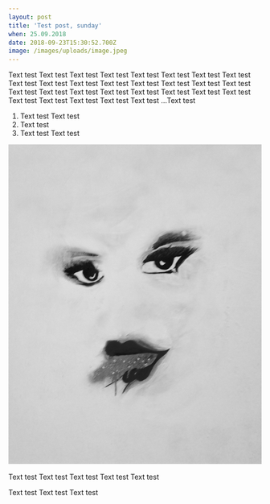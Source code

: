 ```yaml
---
layout: post
title: 'Test post, sunday'
when: 25.09.2018
date: 2018-09-23T15:30:52.700Z
image: /images/uploads/image.jpeg
---
```

Text test Text test Text test Text test Text test Text test Text test Text test Text test Text test Text test Text test Text test Text test Text test Text test Text test Text test Text test Text test Text test Text test Text test Text test Text test Text test Text test Text test Text test ...Text test 



1. Text test Text test 
2. Text test 
3. Text test Text test 



![](/images/uploads/portfolio-frauen-03-full-min.jpg)



Text test Text test Text test Text test Text test 



Text test Text test Text test
